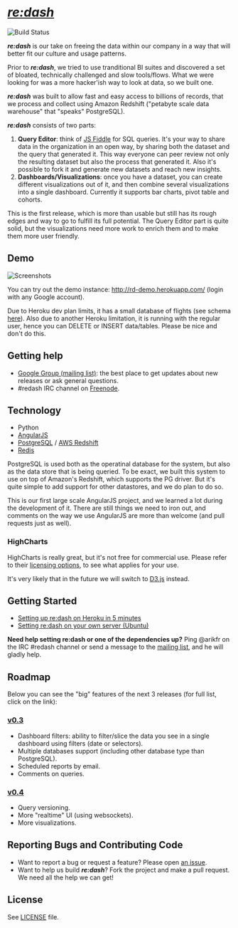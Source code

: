 # [_re:dash_](https://github.com/everythingme/redash)
![Build Status](https://circleci.com/gh/EverythingMe/redash.png?circle-token=8a695aa5ec2cbfa89b48c275aea298318016f040 "Build Status")

**_re:dash_** is our take on freeing the data within our company in a way that will better fit our culture and usage patterns.

Prior to **_re:dash_**, we tried to use tranditional BI suites and discovered a set of bloated, technically challenged and slow tools/flows. What we were looking for was a more hacker'ish way to look at data, so we built one.

**_re:dash_** was built to allow fast and easy access to billions of records, that we process and collect using Amazon Redshift ("petabyte scale data warehouse" that "speaks" PostgreSQL).

**_re:dash_** consists of two parts:

1. **Query Editor**: think of [JS Fiddle](http://jsfiddle.net) for SQL queries. It's your way to share data in the organization in an open way, by sharing both the dataset and the query that generated it. This way everyone can peer review not only the resulting dataset but also the process that generated it. Also it's possible to fork it and generate new datasets and reach new insights. 
2. **Dashboards/Visualizations**: once you have a dataset, you can create different visualizations out of it, and then combine several visualizations into a single dashboard. Currently it supports bar charts, pivot table and cohorts.

This is the first release, which is more than usable but still has its rough edges and way to go to fulfill its full potential. The Query Editor part is quite solid, but the visualizations need more work to enrich them and to make them more user friendly.

## Demo

![Screenshots](https://raw.github.com/EverythingMe/redash/screenshots/screenshots.gif)

You can try out the demo instance: http://rd-demo.herokuapp.com/ (login with any Google account).

Due to Heroku dev plan limits, it has a small database of flights (see schema [here](http://rd-demo.herokuapp.com/dashboard/schema)). Also due to another Heroku limitation, it is running with the regular user, hence you can DELETE or INSERT data/tables. Please be nice and don't do this.

## Getting help

* [Google Group (mailing list)](https://groups.google.com/forum/#!forum/redash-users): the best place to get updates about new releases or ask general questions.
* #redash IRC channel on [Freenode](http://www.freenode.net/).

## Technology

* Python
* [AngularJS](http://angularjs.org/)
* [PostgreSQL](http://www.postgresql.org/) / [AWS Redshift](http://aws.amazon.com/redshift/)
* [Redis](http://redis.io)

PostgreSQL is used both as the operatinal database for the system, but also as the data store that is being queried. To be exact, we built this system to use on top of Amazon's Redshift, which supports the PG driver. But it's quite simple to add support for other datastores, and we do plan to do so.

This is our first large scale AngularJS project, and we learned a lot during the development of it. There are still things we need to iron out, and comments on the way we use AngularJS are more than welcome (and pull requests just as well).

### HighCharts

HighCharts is really great, but it's not free for commercial use. Please refer to their [licensing options](http://shop.highsoft.com/highcharts.html), to see what applies for your use. 

It's very likely that in the future we will switch to [D3.js](http://d3js.org/) instead.

## Getting Started

* [Setting up re:dash on Heroku in 5 minutes](https://github.com/EverythingMe/redash/wiki/Setting-up-re:dash-on-Heroku-in-5-minutes)
* [Setting re:dash on your own server (Ubuntu)](https://github.com/EverythingMe/redash/wiki/Setting-re:dash-on-your-own-server-(Ubuntu))

**Need help setting re:dash or one of the dependencies up?** Ping @arikfr on the IRC #redash channel or send a message to the [mailing list](https://groups.google.com/forum/#!forum/redash-users), and he will gladly help.

## Roadmap

Below you can see the "big" features of the next 3 releases (for full list, click on the link):

### [v0.3](https://github.com/EverythingMe/redash/issues?milestone=2&state=open)

- Dashboard filters: ability to filter/slice the data you see in a single dashboard using filters (date or selectors).
- Multiple databases support (including other database type than PostgreSQL).
- Scheduled reports by email.
- Comments on queries.

### [v0.4](https://github.com/EverythingMe/redash/issues?milestone=3&state=open)

- Query versioning. 
- More "realtime" UI (using websockets).
- More visualizations.

## Reporting Bugs and Contributing Code

* Want to report a bug or request a feature? Please open [an issue](https://github.com/everythingme/redash/issues/new).
* Want to help us build **_re:dash_**? Fork the project and make a pull request. We need all the help we can get!

## License

See [LICENSE](https://github.com/EverythingMe/redash/blob/master/LICENSE) file.
